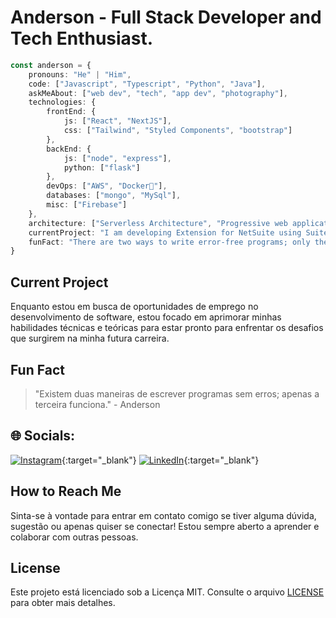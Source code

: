 # Anderson - Full Stack Developer and Tech Enthusiast.

```typescript
const anderson = {
    pronouns: "He" | "Him",
    code: ["Javascript", "Typescript", "Python", "Java"],
    askMeAbout: ["web dev", "tech", "app dev", "photography"],
    technologies: {
        frontEnd: {
            js: ["React", "NextJS"],
            css: ["Tailwind", "Styled Components", "bootstrap"]
        },
        backEnd: {
            js: ["node", "express"],
            python: ["flask"]
        },
        devOps: ["AWS", "Docker🐳"],
        databases: ["mongo", "MySql"],
        misc: ["Firebase"]
    },
    architecture: ["Serverless Architecture", "Progressive web applications", "Single page applications"],
    currentProject: "I am developing Extension for NetSuite using SuiteScript2.0",
    funFact: "There are two ways to write error-free programs; only the third one works"
}
```

## Current Project

Enquanto estou em busca de oportunidades de emprego no desenvolvimento de software, estou focado em aprimorar minhas habilidades técnicas e teóricas para estar pronto para enfrentar os desafios que surgirem na minha futura carreira.

## Fun Fact

> "Existem duas maneiras de escrever programas sem erros; apenas a terceira funciona." - Anderson

## 🌐 Socials:
[![Instagram](https://img.shields.io/badge/Instagram-%23E4405F.svg?logo=Instagram&logoColor=white)](https://www.instagram.com/_anderson.jhonatan/){:target="_blank"}
[![LinkedIn](https://img.shields.io/badge/LinkedIn-%230077B5.svg?logo=linkedin&logoColor=white)](https://www.linkedin.com/in/anderson-jhonatan/){:target="_blank"}

## How to Reach Me

Sinta-se à vontade para entrar em contato comigo se tiver alguma dúvida, sugestão ou apenas quiser se conectar! Estou sempre aberto a aprender e colaborar com outras pessoas.

## License

Este projeto está licenciado sob a Licença MIT. Consulte o arquivo [LICENSE](LICENSE) para obter mais detalhes.
